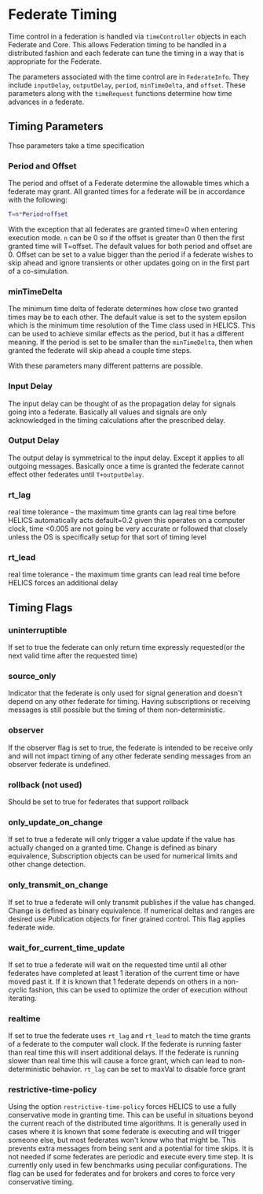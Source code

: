 # Federate Timing

Time control in a federation is handled via `timeController` objects in each
Federate and Core. This allows Federation timing to be handled in a distributed
fashion and each federate can tune the timing in a way that is appropriate for the
Federate.

The parameters associated with the time control are in `FederateInfo`.
They include `inputDelay`, `outputDelay`, `period`, `minTimeDelta`, and `offset`.
These parameters along with the `timeRequest` functions determine how time advances
in a federate.

## Timing Parameters

Thse parameters take a time specification

### Period and Offset

The period and offset of a Federate determine the allowable times which a federate
may grant. All granted times for a federate will be in accordance with the following:

```matlab
T=n*Period+offset
```

With the exception that all federates are granted time=0 when entering execution mode.
`n` can be 0 so if the offset is greater than 0 then the first granted time will T=offset.
The default values for both period and offset are 0. Offset can be set to a value bigger than the
period if a federate wishes to skip ahead and ignore transients or other updates going on in the first
part of a co-simulation.

### minTimeDelta

The minimum time delta of federate determines how close two granted times may be to each other.
The default value is set to the system epsilon which is the minimum time resolution of the Time class
used in HELICS.
This can be used to achieve similar effects as the period, but it has a different meaning.
If the period is set to be smaller than the `minTimeDelta`, then when granted the federate will skip ahead a couple time steps.

With these parameters many different patterns are possible.

### Input Delay

The input delay can be thought of as the propagation delay for signals going into a federate.
Basically all values and signals are only acknowledged in the timing calculations after the prescribed delay.

### Output Delay

The output delay is symmetrical to the input delay.
Except it applies to all outgoing messages. Basically once a time is granted the federate cannot effect other federates until `T+outputDelay`.

### rt_lag

real time tolerance - the maximum time grants can lag real time before HELICS automatically acts
default=0.2 given this operates on a computer clock, time <0.005 are not going be very accurate or followed that closely unless the OS is specifically setup for that sort of timing level

### rt_lead

real time tolerance - the maximum time grants can lead real time before HELICS forces an additional delay

## Timing Flags

### uninterruptible

If set to true the federate can only return time expressly requested(or the next valid time after the requested time)

### source_only

Indicator that the federate is only used for signal generation and doesn't depend on any other federate for timing.
Having subscriptions or receiving messages is still possible but the timing of them non-deterministic.

### observer

If the observer flag is set to true, the federate is intended to be receive only and will not impact timing of any other federate
sending messages from an observer federate is undefined.

### rollback (not used)

Should be set to true for federates that support rollback

### only_update_on_change

If set to true a federate will only trigger a value update if the value has actually changed on a granted time.
Change is defined as binary equivalence, Subscription objects can be used for numerical limits and other change detection.

### only_transmit_on_change

If set to true a federate will only transmit publishes if the value has changed. Change is defined as binary equivalence.
If numerical deltas and ranges are desired use Publication objects for finer grained control.
This flag applies federate wide.

### wait_for_current_time_update

If set to true a federate will wait on the requested time until all other federates have completed at least 1 iteration of the current time or have moved past it. If it is known that 1 federate depends on others in a non-cyclic fashion, this can be used to optimize the order of execution without iterating.

### realtime

If set to true the federate uses `rt_lag` and `rt_lead` to match the time grants of a federate to the computer wall clock.
If the federate is running faster than real time this will insert additional delays.
If the federate is running slower than real time this will cause a force grant, which can lead to non-deterministic behavior.
`rt_lag` can be set to maxVal to disable force grant

### restrictive-time-policy

Using the option `restrictive-time-policy` forces HELICS to use a fully conservative mode in granting time. This can be useful in situations beyond the current reach of the distributed time algorithms. It is generally used in cases where it is known that some federate is executing and will trigger someone else, but most federates won't know who that might be. This prevents extra messages from being sent and a potential for time skips. It is not needed if some federates are periodic and execute every time step. It is currently only used in few benchmarks using peculiar configurations. The flag can be used for federates and for brokers and cores to force very conservative timing.
